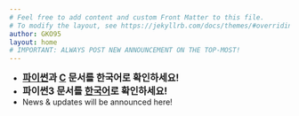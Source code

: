 ```yaml
---
# Feel free to add content and custom Front Matter to this file.
# To modify the layout, see https://jekyllrb.com/docs/themes/#overriding-theme-defaults
author: GKO95
layout: home
# IMPORTANT: ALWAYS POST NEW ANNOUNCEMENT ON THE TOP-MOST!
---
```

* <span style="font-size:1.2em; font-weight:bold;">[파이썬](./docs/programming/ko/PRGMING_Python/)과 [C](./docs/programming/ko/PRGMING_C/) 문서를 한국어로 확인하세요!</span>
* <span style="font-size:1.2em; font-weight:bold;">파이썬3 문서를 [한국어](./docs/programming/ko/PRGMING_Python/)로 확인하세요!</span>
* News & updates will be announced here!
